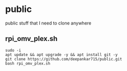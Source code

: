 # public
public stuff that I need to clone anywhere

## rpi_omv_plex.sh
```
sudo -i
apt update && apt upgrade -y && apt install git -y
git clone https://github.com/deepankar715/public.git
bash rpi_omv_plex.sh
```
